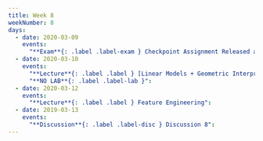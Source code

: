 ```yaml
---
title: Week 8
weekNumber: 8
days:
  - date: 2020-03-09
    events:
      "**Exam**{: .label .label-exam } Checkpoint Assignment Released at 8PM (due Mar. 10, 8PM))":
  - date: 2020-03-10
    events:
      "**Lecture**{: .label .label } [Linear Models + Geometric Interpretation](../resources/assets/lectures/lec15/LeastSquaresLinearRegression.html) [[slides](https://drive.google.com/open?id=1XYMw8vnFKFar1bGVYSrQzIH_NuOrs4dO)] [[code](http://data100.datahub.berkeley.edu/hub/user-redirect/git-sync?repo=https://github.com/DS-100/sp20&subPath=lecture/lec15/)]":
      "**NO LAB**{: .label .label-lab }":
  - date: 2020-03-12
    events:
      "**Lecture**{: .label .label } Feature Engineering":
  - date: 2019-03-13
    events:
      "**Discussion**{: .label .label-disc } Discussion 8":
---
```


